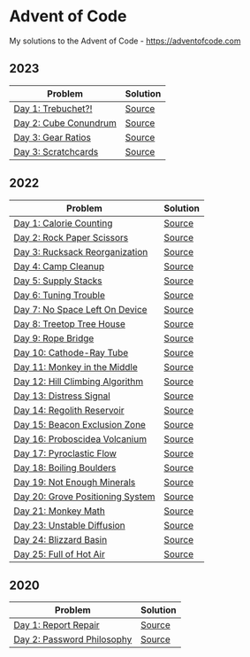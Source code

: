 # Advent of Code
My solutions to the Advent of Code - https://adventofcode.com

## 2023

| Problem | Solution |
| --- | --- |
| [Day 1: Trebuchet?!](https://adventofcode.com/2023/day/1) | [Source](2023/Day1/Program.cs) |
| [Day 2: Cube Conundrum](https://adventofcode.com/2023/day/2) | [Source](2023/Day2/Program.cs) |
| [Day 3: Gear Ratios](https://adventofcode.com/2023/day/3) | [Source](2023/Day3/Program.cs) |
| [Day 3: Scratchcards](https://adventofcode.com/2023/day/4) | [Source](2023/Day4/Program.cs) |

## 2022

| Problem | Solution |
| --- | --- |
| [Day 1: Calorie Counting](https://adventofcode.com/2022/day/1) | [Source](2022/Day1/Program.cs) |
| [Day 2: Rock Paper Scissors](https://adventofcode.com/2022/day/2) | [Source](2022/Day2/Program.cs) |
| [Day 3: Rucksack Reorganization](https://adventofcode.com/2022/day/3) | [Source](2022/Day3/Program.cs) |
| [Day 4: Camp Cleanup](https://adventofcode.com/2022/day/4) | [Source](2022/Day4/Program.cs) |
| [Day 5: Supply Stacks](https://adventofcode.com/2022/day/5) | [Source](2022/Day5/Program.cs) |
| [Day 6: Tuning Trouble](https://adventofcode.com/2022/day/6) | [Source](2022/Day6/Program.cs) |
| [Day 7: No Space Left On Device](https://adventofcode.com/2022/day/7) | [Source](2022/Day7/Program.cs) |
| [Day 8: Treetop Tree House](https://adventofcode.com/2022/day/8) | [Source](2022/Day8/Program.cs) |
| [Day 9: Rope Bridge](https://adventofcode.com/2022/day/9) | [Source](2022/Day9/Program.cs) |
| [Day 10: Cathode-Ray Tube](https://adventofcode.com/2022/day/10) | [Source](2022/Day10/Program.cs) |
| [Day 11: Monkey in the Middle](https://adventofcode.com/2022/day/11) | [Source](2022/Day11/Program.cs) |
| [Day 12: Hill Climbing Algorithm](https://adventofcode.com/2022/day/12) | [Source](2022/Day12/Program.cs) |
| [Day 13: Distress Signal](https://adventofcode.com/2022/day/13) | [Source](2022/Day13/Program.cs) |
| [Day 14: Regolith Reservoir](https://adventofcode.com/2022/day/14) | [Source](2022/Day14/Program.cs) |
| [Day 15: Beacon Exclusion Zone](https://adventofcode.com/2022/day/15) | [Source](2022/Day15/Program.cs) |
| [Day 16: Proboscidea Volcanium](https://adventofcode.com/2022/day/16) | [Source](2022/Day16/Program.cs) |
| [Day 17: Pyroclastic Flow](https://adventofcode.com/2022/day/17) | [Source](2022/Day17/Program.cs) |
| [Day 18: Boiling Boulders](https://adventofcode.com/2022/day/18) | [Source](2022/Day18/Program.cs) |
| [Day 19: Not Enough Minerals](https://adventofcode.com/2022/day/19) | [Source](2022/Day19/Program.cs) |
| [Day 20: Grove Positioning System](https://adventofcode.com/2022/day/20) | [Source](2022/Day20/Program.cs) |
| [Day 21: Monkey Math](https://adventofcode.com/2022/day/21) | [Source](2022/Day21/Program.cs) |
| [Day 23: Unstable Diffusion](https://adventofcode.com/2022/day/23) | [Source](2022/Day23/Program.cs) |
| [Day 24: Blizzard Basin](https://adventofcode.com/2022/day/24) | [Source](2022/Day24/Program.cs) |
| [Day 25: Full of Hot Air](https://adventofcode.com/2022/day/25) | [Source](2022/Day25/Program.cs) |

## 2020

| Problem | Solution |
| --- | --- |
| [Day 1: Report Repair](https://adventofcode.com/2020/day/1) | [Source](2020/Day1/Program.cs) |
| [Day 2: Password Philosophy](https://adventofcode.com/2020/day/2) | [Source](2020/Day2/Program.cs) |

